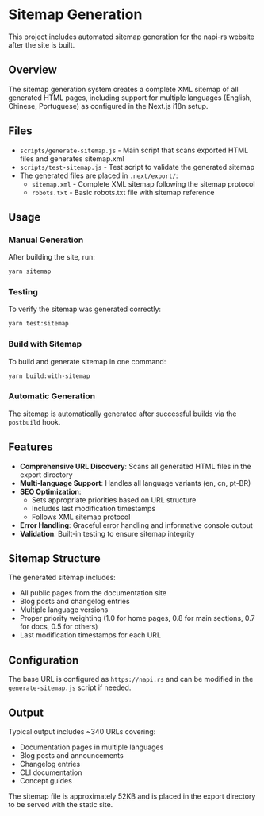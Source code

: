# Sitemap Generation

This project includes automated sitemap generation for the napi-rs website after the site is built.

## Overview

The sitemap generation system creates a complete XML sitemap of all generated HTML pages, including support for multiple languages (English, Chinese, Portuguese) as configured in the Next.js i18n setup.

## Files

- `scripts/generate-sitemap.js` - Main script that scans exported HTML files and generates sitemap.xml
- `scripts/test-sitemap.js` - Test script to validate the generated sitemap
- The generated files are placed in `.next/export/`:
  - `sitemap.xml` - Complete XML sitemap following the sitemap protocol
  - `robots.txt` - Basic robots.txt file with sitemap reference

## Usage

### Manual Generation

After building the site, run:

```bash
yarn sitemap
```

### Testing

To verify the sitemap was generated correctly:

```bash
yarn test:sitemap
```

### Build with Sitemap

To build and generate sitemap in one command:

```bash
yarn build:with-sitemap
```

### Automatic Generation

The sitemap is automatically generated after successful builds via the `postbuild` hook.

## Features

- **Comprehensive URL Discovery**: Scans all generated HTML files in the export directory
- **Multi-language Support**: Handles all language variants (en, cn, pt-BR)
- **SEO Optimization**:
  - Sets appropriate priorities based on URL structure
  - Includes last modification timestamps
  - Follows XML sitemap protocol
- **Error Handling**: Graceful error handling and informative console output
- **Validation**: Built-in testing to ensure sitemap integrity

## Sitemap Structure

The generated sitemap includes:

- All public pages from the documentation site
- Blog posts and changelog entries
- Multiple language versions
- Proper priority weighting (1.0 for home pages, 0.8 for main sections, 0.7 for docs, 0.5 for others)
- Last modification timestamps for each URL

## Configuration

The base URL is configured as `https://napi.rs` and can be modified in the `generate-sitemap.js` script if needed.

## Output

Typical output includes ~340 URLs covering:

- Documentation pages in multiple languages
- Blog posts and announcements
- Changelog entries
- CLI documentation
- Concept guides

The sitemap file is approximately 52KB and is placed in the export directory to be served with the static site.
